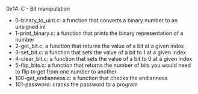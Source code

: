 0x14. C - Bit manipulation
 - 0-binary_to_uint.c: a function that converts a binary number to an unsigned int
 - 1-print_binary.c: a function that prints the binary representation of a number
 - 2-get_bit.c: a function that returns the value of a bit at a given index
 - 3-set_bit.c: a function that sets the value of a bit to 1 at a given index
 - 4-clear_bit.c: a function that sets the value of a bit to 0 at a given index
 - 5-flip_bits.c: a function that returns the number of bits you would need to flip to get from one number to another
 - 100-get_endianness.c: a function that checks the endianness
 - 101-password: cracks the password to a program
